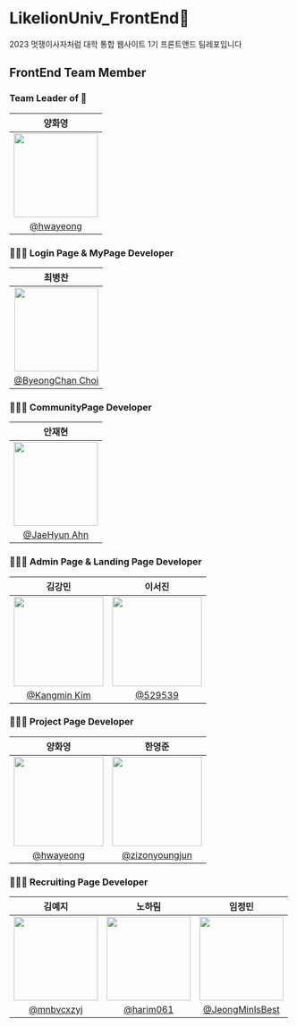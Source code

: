 # LikelionUniv_FrontEnd🦁

2023 멋쟁이사자처럼 대학 통합 웹사이트 1기 프론트앤드 팀레포입니다

## FrontEnd Team Member

### Team Leader of 🦁

|                                      양화영                                       |
| :-------------------------------------------------------------------------------: |
| <img width="150px" src="https://avatars.githubusercontent.com/u/110398814?v=4" /> |
|                    [@hwayeong](https://github.com/sanchaehwa)                     |

### 🧑🏻‍💻 Login Page & MyPage Developer

|                                      최병찬                                      |
| :------------------------------------------------------------------------------: |
| <img width="150px" src="https://avatars.githubusercontent.com/u/77400298?v=4" /> |
|                [@ByeongChan Choi](https://github.com/chan-byeong)                |

### 🧑🏻‍💻 CommunityPage Developer

|                                      안재현                                      |
| :------------------------------------------------------------------------------: |
| <img width="150px" src="https://avatars.githubusercontent.com/u/97944429?v=4" /> |
|                 [@JaeHyun Ahn](https://github.com/JaeHyunGround)                 |

### 🧑🏻‍💻 Admin Page & Landing Page Developer

|                                      김강민                                      |                                      이서진                                       |
| :------------------------------------------------------------------------------: | :-------------------------------------------------------------------------------: |
| <img width="160px" src="https://avatars.githubusercontent.com/u/93486282?v=4" /> | <img width="160px" src="https://avatars.githubusercontent.com/u/102040717?v=4" /> |
|                    [@Kangmin Kim](https://github.com/WithKKM)                    |                       [@529539](https://github.com/529539)                        |

### 🧑🏻‍💻 Project Page Developer

|                                      양화영                                       |                                      한영준                                      |
| :-------------------------------------------------------------------------------: | :------------------------------------------------------------------------------: |
| <img width="160px" src="https://avatars.githubusercontent.com/u/110398814?v=4" /> | <img width="160px" src="https://avatars.githubusercontent.com/u/86956991?v=4" /> |
|                    [@hwayeong](https://github.com/sanchaehwa)                     |                [@zizonyoungjun](https://github.com/zizonyoungjun)                |

### 🧑🏻‍💻 Recruiting Page Developer

|                                      김예지                                       |                                      노하림                                      |                                      임정민                                       |
| :-------------------------------------------------------------------------------: | :------------------------------------------------------------------------------: | :-------------------------------------------------------------------------------: |
| <img width="150px" src="https://avatars.githubusercontent.com/u/101444425?v=4" /> | <img width="150px" src="https://avatars.githubusercontent.com/u/90364684?v=4" /> | <img width="150px" src="https://avatars.githubusercontent.com/u/105098123?v=4" /> |
|                    [@mnbvcxzyj](https://github.com/mnbvcxzyj)                     |                     [@harim061](https://github.com/harim061)                     |               [@JeongMinIsBest](https://github.com/JeongMinIsBest)                |
